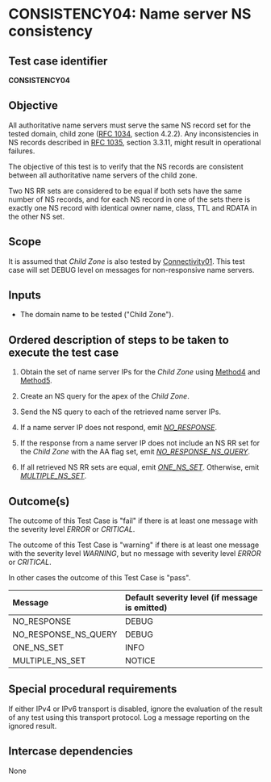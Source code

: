 # CONSISTENCY04: Name server NS consistency

## Test case identifier

**CONSISTENCY04**

## Objective

All authoritative name servers must serve the same NS record set
for the tested domain, child zone ([RFC 1034], section 4.2.2).
Any inconsistencies in NS records described in [RFC 1035], 
section 3.3.11, might result in operational failures.

The objective of this test is to verify that the NS records are
consistent between all authoritative name servers of the child zone.

Two NS RR sets are considered to be equal if both sets have the 
same number of NS records, and for each NS record in one of the 
sets there is exactly one NS record with identical owner name, 
class, TTL and RDATA in the other NS set.

## Scope

It is assumed that *Child Zone* is also tested by [Connectivity01]. This test
case will set DEBUG level on messages for non-responsive name servers.

## Inputs

* The domain name to be tested ("Child Zone").

## Ordered description of steps to be taken to execute the test case

1. Obtain the set of name server IPs for the *Child Zone* using
   [Method4] and [Method5]. 

2. Create an NS query for the apex of the *Child Zone*.

3. Send the NS query to each of the retrieved name server IPs.

4. If a name server IP does not respond, emit *[NO_RESPONSE]*.

5. If the response from a name server IP does not include an 
   NS RR set for the *Child Zone* with the AA flag set, emit 
   *[NO_RESPONSE_NS_QUERY]*.

6. If all retrieved NS RR sets are equal, emit *[ONE_NS_SET]*. Otherwise, 
   emit *[MULTIPLE_NS_SET]*.


## Outcome(s)

The outcome of this Test Case is "fail" if there is at least one message
with the severity level *ERROR* or *CRITICAL*.

The outcome of this Test Case is "warning" if there is at least one message
with the severity level *WARNING*, but no message with severity level
*ERROR* or *CRITICAL*.

In other cases the outcome of this Test Case is "pass".

Message                       | Default severity level (if message is emitted)
:-----------------------------|:-----------------------------------
NO_RESPONSE                   | DEBUG
NO_RESPONSE_NS_QUERY          | DEBUG
ONE_NS_SET                    | INFO
MULTIPLE_NS_SET               | NOTICE


## Special procedural requirements	

If either IPv4 or IPv6 transport is disabled, ignore the evaluation of the
result of any test using this transport protocol. Log a message reporting
on the ignored result.


## Intercase dependencies

None


[Connectivity01]:             ../Connectivity-TP/connectivity01.md
[MULTIPLE_NS_SET]:            #outcomes
[Method4]:                    ../Methods.md#method-4-obtain-glue-address-records-from-parent
[Method5]:                    ../Methods.md#method-5-obtain-the-name-server-address-records-from-child
[NO_RESPONSE]:                #outcomes
[NO_RESPONSE_NS_QUERY]:       #outcomes
[ONE_NS_SET]:                 #outcomes
[RFC 1034]:                   https://datatracker.ietf.org/doc/html/rfc1034
[RFC 1035]:                   https://datatracker.ietf.org/doc/html/rfc1035

